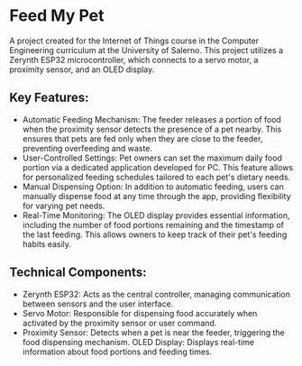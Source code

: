 # Feed My Pet

A project created for the Internet of Things course in the Computer Engineering curriculum at the University of Salerno.
This project utilizes a Zerynth ESP32 microcontroller, which connects to a servo motor, a proximity sensor, and an OLED display.

## Key Features:
- Automatic Feeding Mechanism: The feeder releases a portion of food when the proximity sensor detects the presence of a pet nearby. This ensures that pets are fed only when they are close to the feeder, preventing overfeeding and waste.
- User-Controlled Settings: Pet owners can set the maximum daily food portion via a dedicated application developed for PC. This feature allows for personalized feeding schedules tailored to each pet's dietary needs.
- Manual Dispensing Option: In addition to automatic feeding, users can manually dispense food at any time through the app, providing flexibility for varying pet needs.
- Real-Time Monitoring: The OLED display provides essential information, including the number of food portions remaining and the timestamp of the last feeding. This allows owners to keep track of their pet's feeding habits easily.

## Technical Components:
- Zerynth ESP32: Acts as the central controller, managing communication between sensors and the user interface.
- Servo Motor: Responsible for dispensing food accurately when activated by the proximity sensor or user command.
- Proximity Sensor: Detects when a pet is near the feeder, triggering the food dispensing mechanism.
OLED Display: Displays real-time information about food portions and feeding times.
